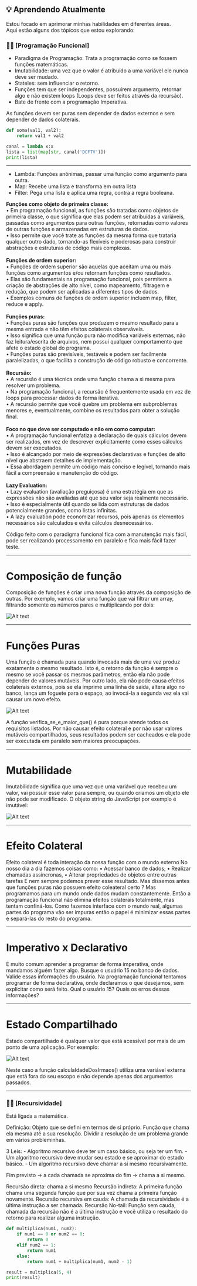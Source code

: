 ## 💡 Aprendendo Atualmente

Estou focado em aprimorar minhas habilidades em diferentes áreas. 
<br>
Aqui estão alguns dos tópicos que estou explorando:


### 🧑‍💻 [Programação Funcional]
<ul>
	<li>Paradigma de Programação: Trata a programação como se fossem funções matemáticas.</li>
	<li>Imutabilidade: uma vez que o valor é atribuído a uma variável ele nunca deve ser mudado.</li>
	<li>Stateles: sem influenciar o retorno.</li>
	<li>Funções tem que ser independentes, possuírem argumento, retornar algo e não existem loops (Loops deve ser feitos através da recursão).</li>
	<li>Bate de frente com a programação Imperativa.</li>
</ul>
As funções devem ser puras sem depender de dados externos e sem depender de dados colaterais.

```python
def soma(val1, val2):
    return val1 + val2
```

```python
canal = lambda x:x
lista = list(map[str, canal('DCFTV')])
print(lista)
```
---
<ul> 
    <li>Lambda: Funções anônimas, passar uma função como argumento para outra.</li>
	<li>Map: Recebe uma lista e transforma em outra lista</li>
	<li>Filter: Pega uma lista e aplica uma regra, contra a regra booleana.</li>
</ul>

<b>Funções como objeto de primeira classe:</b><br>
	• Em programação funcional, as funções são tratadas como objetos de primeira classe, o que significa que elas podem ser atribuídas a variáveis, passadas como argumentos para outras funções, retornadas como valores de outras funções e armazenadas em estruturas de dados.<br>
	• Isso permite que você trate as funções da mesma forma que trataria qualquer outro dado, tornando-as flexíveis e poderosas para construir abstrações e estruturas de código mais complexas.<br><br>
<b>Funções de ordem superior:</b><br>
	• Funções de ordem superior são aquelas que aceitam uma ou mais funções como argumentos e/ou retornam funções como resultados.<br>
	• Elas são fundamentais na programação funcional, pois permitem a criação de abstrações de alto nível, como mapeamento, filtragem e redução, que podem ser aplicadas a diferentes tipos de dados.<br>
	• Exemplos comuns de funções de ordem superior incluem map, filter, reduce e apply.<br><br>
<b>Funções puras:</b><br>
	• Funções puras são funções que produzem o mesmo resultado para a mesma entrada e não têm efeitos colaterais observáveis.<br>
	• Isso significa que uma função pura não modifica variáveis externas, não faz leitura/escrita de arquivos, nem possui qualquer comportamento que afete o estado global do programa.<br>
	• Funções puras são previsíveis, testáveis e podem ser facilmente paralelizadas, o que facilita a construção de código robusto e concorrente.<br><br>
<b>Recursão:</b><br>
	• A recursão é uma técnica onde uma função chama a si mesma para resolver um problema.<br>
	• Na programação funcional, a recursão é frequentemente usada em vez de loops para processar dados de forma iterativa.<br>
	• A recursão permite que você quebre um problema em subproblemas menores e, eventualmente, combine os resultados para obter a solução final.<br><br>
<b>Foco no que deve ser computado e não em como computar:</b><br>
	• A programação funcional enfatiza a declaração de quais cálculos devem ser realizados, em vez de descrever explicitamente como esses cálculos devem ser executados.<br>
	• Isso é alcançado por meio de expressões declarativas e funções de alto nível que abstraem detalhes de implementação.<br>
	• Essa abordagem permite um código mais conciso e legível, tornando mais fácil a compreensão e manutenção do código.<br><br>
<b>Lazy Evaluation:</b><br>
	• Lazy evaluation (avaliação preguiçosa) é uma estratégia em que as expressões não são avaliadas até que seu valor seja realmente necessário.<br>
	• Isso é especialmente útil quando se lida com estruturas de dados potencialmente grandes, como listas infinitas.<br>
	• A lazy evaluation pode economizar recursos, pois apenas os elementos necessários são calculados e evita cálculos desnecessários.<br>

Código feito com o paradigma funcional fica com a manutenção mais fácil, pode ser realizando processamento em paralelo e fica mais fácil fazer teste.

---

<h1>Composição de função</h1>

Composição de funções é criar uma nova função através da composição de outras. Por exemplo, vamos criar uma função que vai filtrar um array, filtrando somente os números pares e multiplicando por dois:

![Alt text](img/image.png)

---

<h1>Funções Puras</h1>

Uma função é chamada pura quando invocada mais de uma vez produz exatamente o mesmo resultado. Isto é, o retorno da função é sempre o mesmo se você passar os mesmos parâmetros, então ela não pode depender de valores mutáveis. Por outro lado, ela não pode causa efeitos colaterais externos, pois se ela imprime uma linha de saída, altera algo no banco, lança um foguete para o espaço, ao invocá-la a segunda vez ela vai causar um novo efeito.

![Alt text](img/image2.png)

A função verifica_se_e_maior_que() é pura porque atende todos os requisitos listados. Por não causar efeito colateral e por não usar valores mutáveis compartilhados, seus resultados podem ser cacheados e ela pode ser executada em paralelo sem maiores preocupações.

---

<h1>Mutabilidade</h1>

Imutabilidade significa que uma vez que uma variável que recebeu um valor, vai possuir esse valor para sempre, ou quando criamos um objeto ele não pode ser modificado.
O objeto string do JavaScript por exemplo é imutável:

![Alt text](img/image3.png)

---

<h1>Efeito Colateral</h1>

Efeito colateral é toda interação da nossa função com o mundo externo No nosso dia a dia fazemos coisas como:
	• Acessar banco de dados;
	• Realizar chamadas assíncronas,
	• Alterar propriedades de objetos entre outras tarefas
E nem sempre podemos prever esse resultado.
Mas dissemos antes que funções puras não possuem efeito coleateral certo ? Mas programamos para um mundo onde dados mudam constantemente.
Então a programação funcional não elimina efeitos colaterais totalmente, mas tentam confiná-los. Como fazemos interface com o mundo real, algumas partes do programa vão ser impuras então o papel é minimizar essas partes e separá-las do resto do programa.

---

<h1>Imperativo x Declarativo</h1>

É muito comum aprender a programar de forma imperativa, onde mandamos alguém fazer algo. Busque o usuário 15 no banco de dados. Valide essas informações do usuário.
Na programação funcional tentamos programar de forma declarativa, onde declaramos o que desejamos, sem explicitar como será feito. Qual o usuário 15? Quais os erros dessas informações?

---

<h1>Estado Compartilhado</h1>

Estado compartilhado é qualquer valor que está acessível por mais de um ponto de uma aplicação. Por exemplo:

![Alt text](img/image4.png)

Neste caso a função calculaIdadeDosIrmaos() utiliza uma variável externa que está fora do seu escopo e não depende apenas dos argumentos passados.

---

### 🧑‍💻 [Recursividade]

Está ligada a matemática.

Definição: Objeto que se defini em termos de si próprio.
Função que chama ela mesma até a sua resolução. Dividir a resolução de um problema grande em vários probleminhas.

3 Leis:
	- Algoritmo recursivo deve ter um caso básico, ou seja ter um fim.
	- Um algoritmo recursivo deve mudar seu estado e se aproximar do estado básico.
	- Um algoritmo recursivo deve chamar a si mesmo recursivamente.

Fim previsto -> a cada chamada se aproxima do fim -> chama a si mesmo.

Recursão direta: chama a si mesmo
Recursão indireta: A primeira função chama uma segunda função que por sua vez chama a primeira função novamente.
Recursão recursiva em cauda: A chamada da recursividade é a última instrução a ser chamada.
Recursão No-tail: Função sem cauda, chamada da recursão não é a última instrução e você utiliza o resultado do retorno para realizar alguma instrução.

```python
def multiplica(num1, num2):
    if num1 == 0 or num2 == 0:
        return 0
    elif num2 == 1:
        return num1
    else:
        return num1 + multiplica(num1, num2 - 1)

result = multiplica(5, 4)
print(result)
```